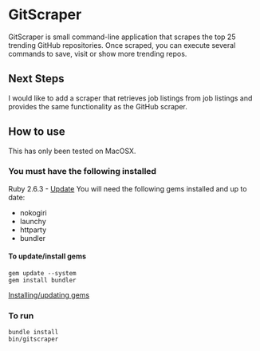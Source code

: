 # GitScraper
GitScraper is small command-line application that scrapes the top 25 trending GitHub repositories.
Once scraped, you can execute several commands to save, visit or show more trending repos.

## Next Steps 
I would like to add a scraper that retrieves job listings from job listings and provides the same functionality as the GitHub scraper.  

## How to use
This has only been tested on MacOSX.
### You must have the following installed 
Ruby 2.6.3 - [Update](http://codingpad.maryspad.com/2017/04/29/update-mac-os-x-to-the-current-version-of-ruby/)
You will need the following gems installed and up to date: 
- nokogiri
- launchy
- httparty
- bundler 

#### To update/install gems 
```
gem update --system
gem install bundler
```
[Installing/updating gems](https://guides.rubygems.org/rubygems-basics/)

### To run 
```
bundle install
bin/gitscraper
```
